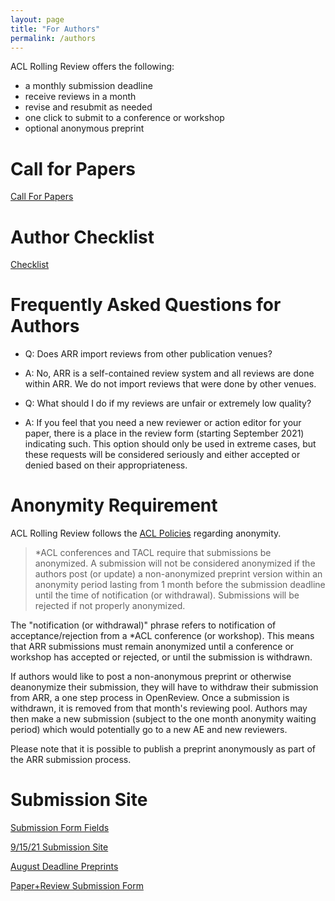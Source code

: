 ```yaml
---
layout: page
title: "For Authors"
permalink: /authors
---
```


ACL Rolling Review offers the following:
* a monthly submission deadline
* receive reviews in a month
* revise and resubmit as needed
* one click to submit to a conference or workshop
* optional anonymous preprint

# Call for Papers

[Call For Papers](https://aclrollingreview.org/cfp)

# Author Checklist

[Checklist](https://aclrollingreview.org/authorchecklist)

# Frequently Asked Questions for Authors

- Q: Does ARR import reviews from other publication venues?
- A: No, ARR is a self-contained review system and all reviews are done within ARR. We do not import reviews that were done by other venues.

- Q: What should I do if my reviews are unfair or extremely low quality?
- A: If you feel that you need a new reviewer or action editor for your paper, there is a place in the review form (starting September 2021) indicating such. This option should only be used in extreme cases, but these requests will be considered seriously and either accepted or denied based on their appropriateness.

# Anonymity Requirement

ACL Rolling Review follows the [ACL Policies](https://www.aclweb.org/adminwiki/index.php?title=ACL_Policies_for_Submission,_Review_and_Citation)
regarding anonymity.

> *ACL conferences and TACL require that submissions be anonymized. A submission will not be considered anonymized if the authors post (or update) a non-anonymized preprint version within an anonymity period lasting from 1 month before the submission deadline until the time of notification (or withdrawal). Submissions will be rejected if not properly anonymized.

The "notification (or withdrawal)" phrase refers to notification of acceptance/rejection from a *ACL conference (or workshop). This means that ARR submissions must remain anonymized until a conference or workshop has accepted or rejected, or until the submission is withdrawn.

If authors would like to post a non-anonymous preprint or otherwise deanonymize their submission, they will have to withdraw their submission from ARR, a one step process in OpenReview. Once a submission is withdrawn, it is removed from that month's reviewing pool. Authors may then make a new submission (subject to the one month anonymity waiting period) which would potentially go to a new AE and new reviewers.

Please note that it is possible to publish a preprint anonymously as part of the ARR submission process.

# Submission Site

[Submission Form Fields](https://aclrollingreview.org/submissionform)

[9/15/21 Submission Site](https://openreview.net/group?id=aclweb.org/ACL/ARR/2021/September)

[August Deadline Preprints](https://openreview.net/group?id=aclweb.org/ACL/ARR/2021/August)

[Paper+Review Submission Form](https://forms.office.com/Pages/ResponsePage.aspx?id=DQSIkWdsW0yxEjajBLZtrQAAAAAAAAAAAANAAZTm0F9URTY1VzhKWlZCTlVJTlU4VUZRVUpGTlpITy4u)

